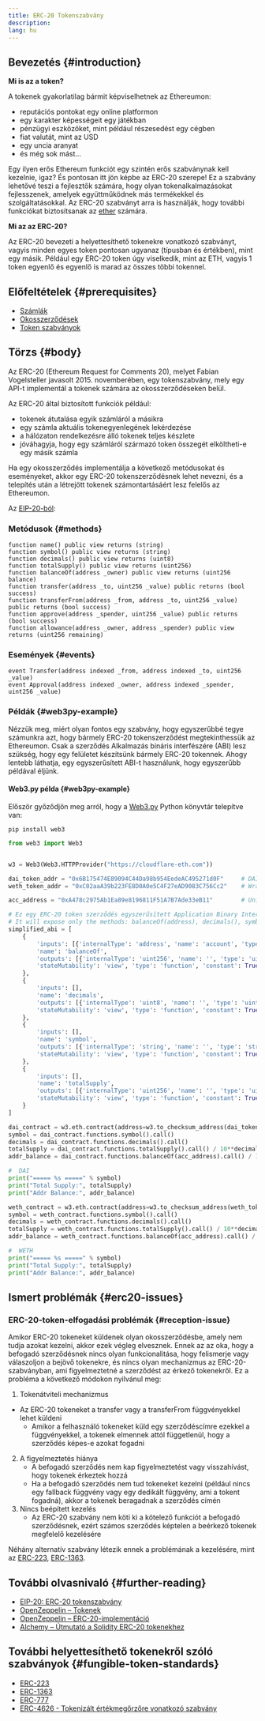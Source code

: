 ```yaml
---
title: ERC-20 Tokenszabvány
description:
lang: hu
---
```


## Bevezetés {#introduction}

**Mi is az a token?**

A tokenek gyakorlatilag bármit képviselhetnek az Ethereumon:

- reputációs pontokat egy online platformon
- egy karakter képességeit egy játékban
- pénzügyi eszközöket, mint például részesedést egy cégben
- fiat valutát, mint az USD
- egy uncia aranyat
- és még sok mást...

Egy ilyen erős Ethereum funkciót egy szintén erős szabványnak kell kezelnie, igaz? És pontosan itt jön képbe az ERC-20 szerepe! Ez a szabvány lehetővé teszi a fejlesztők számára, hogy olyan tokenalkalmazásokat fejlesszenek, amelyek együttműködnek más termékekkel és szolgáltatásokkal. Az ERC-20 szabványt arra is használják, hogy további funkciókat biztosítsanak az [ether](/glossary/#ether) számára.

**Mi az az ERC-20?**

Az ERC-20 bevezeti a helyettesíthető tokenekre vonatkozó szabványt, vagyis minden egyes token pontosan ugyanaz (típusban és értékben), mint egy másik. Például egy ERC-20 token úgy viselkedik, mint az ETH, vagyis 1 token egyenlő és egyenlő is marad az összes többi tokennel.

## Előfeltételek {#prerequisites}

- [Számlák](/developers/docs/accounts)
- [Okosszerződések](/developers/docs/smart-contracts/)
- [Token szabványok](/developers/docs/standards/tokens/)

## Törzs {#body}

Az ERC-20 (Ethereum Request for Comments 20), melyet Fabian Vogelsteller javasolt 2015. novemberében, egy tokenszabvány, mely egy API-t implementál a tokenek számára az okosszerződéseken belül.

Az ERC-20 által biztosított funkciók például:

- tokenek átutalása egyik számláról a másikra
- egy számla aktuális tokenegyenlegének lekérdezése
- a hálózaton rendelkezésre álló tokenek teljes készlete
- jóváhagyja, hogy egy számláról származó token összegét elköltheti-e egy másik számla

Ha egy okosszerződés implementálja a következő metódusokat és eseményeket, akkor egy ERC-20 tokenszerződésnek lehet nevezni, és a telepítés után a létrejött tokenek számontartásáért lesz felelős az Ethereumon.

Az [EIP-20-ból](https://eips.ethereum.org/EIPS/eip-20):

### Metódusok {#methods}

```solidity
function name() public view returns (string)
function symbol() public view returns (string)
function decimals() public view returns (uint8)
function totalSupply() public view returns (uint256)
function balanceOf(address _owner) public view returns (uint256 balance)
function transfer(address _to, uint256 _value) public returns (bool success)
function transferFrom(address _from, address _to, uint256 _value) public returns (bool success)
function approve(address _spender, uint256 _value) public returns (bool success)
function allowance(address _owner, address _spender) public view returns (uint256 remaining)
```

### Események {#events}

```solidity
event Transfer(address indexed _from, address indexed _to, uint256 _value)
event Approval(address indexed _owner, address indexed _spender, uint256 _value)
```

### Példák {#web3py-example}

Nézzük meg, miért olyan fontos egy szabvány, hogy egyszerűbbé tegye számunkra azt, hogy bármely ERC-20 tokenszerződést megtekinthessük az Ethereumon. Csak a szerződés Alkalmazás bináris interfészére (ABI) lesz szükség, hogy egy felületet készítsünk bármely ERC-20 tokennek. Ahogy lentebb láthatja, egy egyszerűsített ABI-t használunk, hogy egyszerűbb példával éljünk.

#### Web3.py példa {#web3py-example}

Először győződjön meg arról, hogy a [Web3.py](https://web3py.readthedocs.io/en/stable/quickstart.html#installation) Python könyvtár telepítve van:

```
pip install web3
```

```python
from web3 import Web3


w3 = Web3(Web3.HTTPProvider("https://cloudflare-eth.com"))

dai_token_addr = "0x6B175474E89094C44Da98b954EedeAC495271d0F"     # DAI
weth_token_addr = "0xC02aaA39b223FE8D0A0e5C4F27eAD9083C756Cc2"    # Wrapped ether (WETH)

acc_address = "0xA478c2975Ab1Ea89e8196811F51A7B7Ade33eB11"        # Uniswap V2: DAI 2

# Ez egy ERC-20 token szerződés egyszerűsített Application Binary Interface-e (ABI).
# It will expose only the methods: balanceOf(address), decimals(), symbol() and totalSupply()
simplified_abi = [
    {
        'inputs': [{'internalType': 'address', 'name': 'account', 'type': 'address'}],
        'name': 'balanceOf',
        'outputs': [{'internalType': 'uint256', 'name': '', 'type': 'uint256'}],
        'stateMutability': 'view', 'type': 'function', 'constant': True
    },
    {
        'inputs': [],
        'name': 'decimals',
        'outputs': [{'internalType': 'uint8', 'name': '', 'type': 'uint8'}],
        'stateMutability': 'view', 'type': 'function', 'constant': True
    },
    {
        'inputs': [],
        'name': 'symbol',
        'outputs': [{'internalType': 'string', 'name': '', 'type': 'string'}],
        'stateMutability': 'view', 'type': 'function', 'constant': True
    },
    {
        'inputs': [],
        'name': 'totalSupply',
        'outputs': [{'internalType': 'uint256', 'name': '', 'type': 'uint256'}],
        'stateMutability': 'view', 'type': 'function', 'constant': True
    }
]

dai_contract = w3.eth.contract(address=w3.to_checksum_address(dai_token_addr), abi=simplified_abi)
symbol = dai_contract.functions.symbol().call()
decimals = dai_contract.functions.decimals().call()
totalSupply = dai_contract.functions.totalSupply().call() / 10**decimals
addr_balance = dai_contract.functions.balanceOf(acc_address).call() / 10**decimals

#  DAI
print("===== %s =====" % symbol)
print("Total Supply:", totalSupply)
print("Addr Balance:", addr_balance)

weth_contract = w3.eth.contract(address=w3.to_checksum_address(weth_token_addr), abi=simplified_abi)
symbol = weth_contract.functions.symbol().call()
decimals = weth_contract.functions.decimals().call()
totalSupply = weth_contract.functions.totalSupply().call() / 10**decimals
addr_balance = weth_contract.functions.balanceOf(acc_address).call() / 10**decimals

#  WETH
print("===== %s =====" % symbol)
print("Total Supply:", totalSupply)
print("Addr Balance:", addr_balance)
```

## Ismert problémák {#erc20-issues}

### ERC-20-token-elfogadási problémák {#reception-issue}

Amikor ERC-20 tokeneket küldenek olyan okosszerződésbe, amely nem tudja azokat kezelni, akkor ezek végleg elvesznek. Ennek az az oka, hogy a befogadó szerződésnek nincs olyan funkcionalitása, hogy felismerje vagy válaszoljon a bejövő tokenekre, és nincs olyan mechanizmus az ERC-20-szabványban, ami figyelmeztetné a szerződést az érkező tokenekről. Ez a probléma a következő módokon nyilvánul meg:

1.  Tokenátviteli mechanizmus
  - Az ERC-20 tokeneket a transfer vagy a transferFrom függvényekkel lehet küldeni
    -   Amikor a felhasználó tokeneket küld egy szerződéscímre ezekkel a függvényekkel, a tokenek elmennek attól függetlenül, hogy a szerződés képes-e azokat fogadni
2.  A figyelmeztetés hiánya
    -   A befogadó szerződés nem kap figyelmeztetést vagy visszahívást, hogy tokenek érkeztek hozzá
    -   Ha a befogadó szerződés nem tud tokeneket kezelni (például nincs egy fallback függvény vagy egy dedikált függvény, ami a tokent fogadná), akkor a tokenek beragadnak a szerződés címén
3.  Nincs beépített kezelés
    -   Az ERC-20 szabvány nem köti ki a kötelező funkciót a befogadó szerződésnek, ezért számos szerződés képtelen a beérkező tokenek megfelelő kezelésére

Néhány alternatív szabvány létezik ennek a problémának a kezelésére, mint az [ERC-223](/developers/docs/standards/tokens/erc-223), [ERC-1363](/developers/docs/standards/tokens/erc-1363).

## További olvasnivaló {#further-reading}

- [EIP-20: ERC-20 tokenszabvány](https://eips.ethereum.org/EIPS/eip-20)
- [OpenZeppelin – Tokenek](https://docs.openzeppelin.com/contracts/3.x/tokens#ERC20)
- [OpenZeppelin – ERC-20-implementáció](https://github.com/OpenZeppelin/openzeppelin-contracts/blob/master/contracts/token/ERC20/ERC20.sol)
- [Alchemy – Útmutató a Solidity ERC-20 tokenekhez](https://www.alchemy.com/overviews/erc20-solidity)


## További helyettesíthető tokenekről szóló szabványok {#fungible-token-standards}

- [ERC-223](/developers/docs/standards/tokens/erc-223)
- [ERC-1363](/developers/docs/standards/tokens/erc-1363)
- [ERC-777](/developers/docs/standards/tokens/erc-777)
- [ERC-4626 - Tokenizált értékmegőrzőre vonatkozó szabvány](/developers/docs/standards/tokens/erc-4626)